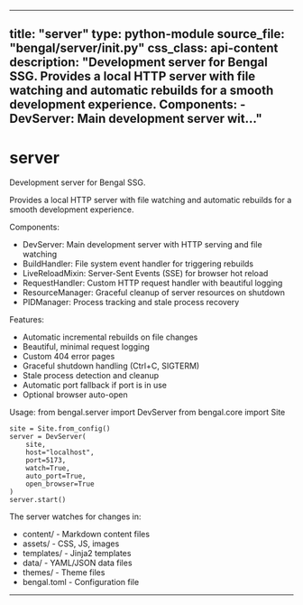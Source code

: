 
---
title: "server"
type: python-module
source_file: "bengal/server/__init__.py"
css_class: api-content
description: "Development server for Bengal SSG.  Provides a local HTTP server with file watching and automatic rebuilds for a smooth development experience.  Components: - DevServer: Main development server wit..."
---

# server

Development server for Bengal SSG.

Provides a local HTTP server with file watching and automatic rebuilds
for a smooth development experience.

Components:
- DevServer: Main development server with HTTP serving and file watching
- BuildHandler: File system event handler for triggering rebuilds
- LiveReloadMixin: Server-Sent Events (SSE) for browser hot reload
- RequestHandler: Custom HTTP request handler with beautiful logging
- ResourceManager: Graceful cleanup of server resources on shutdown
- PIDManager: Process tracking and stale process recovery

Features:
- Automatic incremental rebuilds on file changes
- Beautiful, minimal request logging
- Custom 404 error pages
- Graceful shutdown handling (Ctrl+C, SIGTERM)
- Stale process detection and cleanup
- Automatic port fallback if port is in use
- Optional browser auto-open

Usage:
    from bengal.server import DevServer
    from bengal.core import Site

    site = Site.from_config()
    server = DevServer(
        site,
        host="localhost",
        port=5173,
        watch=True,
        auto_port=True,
        open_browser=True
    )
    server.start()

The server watches for changes in:
- content/ - Markdown content files
- assets/ - CSS, JS, images
- templates/ - Jinja2 templates
- data/ - YAML/JSON data files
- themes/ - Theme files
- bengal.toml - Configuration file

---
